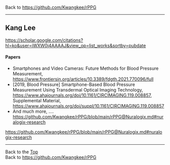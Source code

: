 Back to https://github.com/Kwangkee/rPPG
***

## Kang Lee 
https://scholar.google.com/citations?hl=ko&user=iWXW0j4AAAAJ&view_op=list_works&sortby=pubdate  

#### Papers
- Smartphones and Video Cameras: Future Methods for Blood Pressure Measurement, https://www.frontiersin.org/articles/10.3389/fdgth.2021.770096/full
- [2019, Blood Pressure] Smartphone-Based Blood Pressure Measurement Using Transdermal Optical Imaging Technology, https://www.ahajournals.org/doi/10.1161/CIRCIMAGING.119.008857, Supplemental Material, https://www.ahajournals.org/doi/suppl/10.1161/CIRCIMAGING.119.008857 
- And much more, .... https://github.com/Kwangkee/rPPG/blob/main/rPPG@Nuralogix.md#nuralogix-research  

https://github.com/Kwangkee/rPPG/blob/main/rPPG@Nuralogix.md#nuralogix-research

***
Back to the [Top](#rPPG)  
Back to https://github.com/Kwangkee/rPPG
